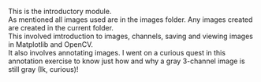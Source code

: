 This is the introductory module.
<br>
As mentioned all images used are in the images folder. Any images created are created in the current folder.
<br>
This involved imtroduction to images, channels, saving and viewing images in Matplotlib and OpenCV.
<br>
It also involves annotating images. I went on a curious quest in this annotation exercise to know just how
and why a gray 3-channel image is still gray (Ik, curious)!
